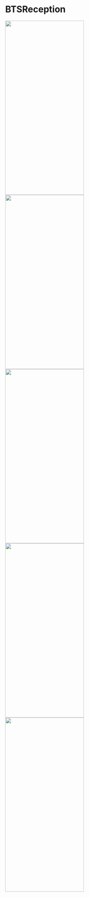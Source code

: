 # BTSReception
<img align=left width=250 height=550 src="https://user-images.githubusercontent.com/106246180/185848192-3b84abca-5f1b-4ba8-9552-9c174fe9fc82.jpg"/>
<img align=left width=250 height=550 src="https://user-images.githubusercontent.com/106246180/185848283-b7835244-9653-462c-b379-c4007f47dc2e.jpg"/>
<img align=left width=250 height=550 src="https://user-images.githubusercontent.com/106246180/185848337-0ab600a6-2950-42ac-bc34-eacb56522c03.jpg"/>
<img align=left width=20 height=match_parent />
<img align=left width=250 height=550 src="https://user-images.githubusercontent.com/106246180/185848414-e3494e96-abe0-4aa0-aba4-5e952cc0e5d5.jpg"/>
<img align=left width=250 height=550 src="https://user-images.githubusercontent.com/106246180/185848476-58ac813c-a00b-4adb-aac0-590eabe0c5b2.jpg"/>
